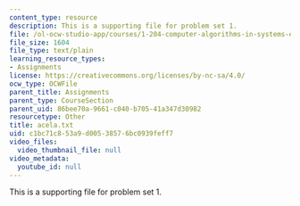 ```yaml
---
content_type: resource
description: This is a supporting file for problem set 1.
file: /ol-ocw-studio-app/courses/1-204-computer-algorithms-in-systems-engineering-spring-2010/c1bc71c853a9d00538576bc0939feff7_acela.txt
file_size: 1604
file_type: text/plain
learning_resource_types:
- Assignments
license: https://creativecommons.org/licenses/by-nc-sa/4.0/
ocw_type: OCWFile
parent_title: Assignments
parent_type: CourseSection
parent_uid: 86bee70a-9661-c040-b705-41a347d30982
resourcetype: Other
title: acela.txt
uid: c1bc71c8-53a9-d005-3857-6bc0939feff7
video_files:
  video_thumbnail_file: null
video_metadata:
  youtube_id: null
---
```

This is a supporting file for problem set 1.